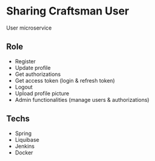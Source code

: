 # Sharing Craftsman User

User microservice

## Role
- Register
- Update profile
- Get authorizations
- Get access token (login & refresh token)
- Logout
- Upload profile picture
- Admin functionalities (manage users & authorizations)

## Techs
- Spring
- Liquibase
- Jenkins
- Docker